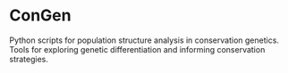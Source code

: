# ConGen
Python scripts for population structure analysis in conservation genetics. Tools for exploring genetic differentiation and informing conservation strategies.
